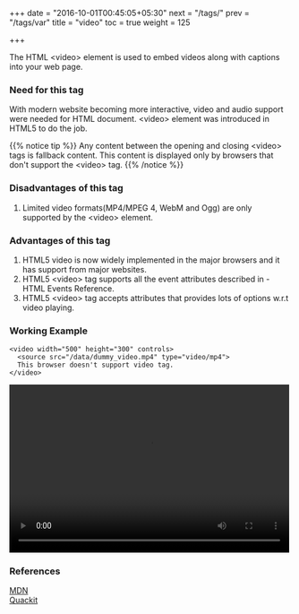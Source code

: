 +++
date = "2016-10-01T00:45:05+05:30"
next = "/tags/"
prev = "/tags/var"
title = "video"
toc = true
weight = 125

+++

The HTML <span class='tag-span'>&lt;video&gt;</span> element is used to embed videos along with captions into your web page.

<h3>Need for this tag</h3>

With modern website becoming more interactive, video and audio support were needed for HTML document. <span class='tag-span'>&lt;video&gt;</span> element was introduced in HTML5 to do the job.

{{% notice tip %}}
  Any content between the opening and closing <span class='tag-span'>&lt;video&gt;</span> tags is fallback content. This content is displayed only by browsers that don't support the <span class='tag-span'>&lt;video&gt;</span> tag.
{{% /notice %}}

<h3>Disadvantages of this tag</h3>
<ol>
  <li>Limited video formats(MP4/MPEG 4, WebM and Ogg) are only supported by the <span class='tag-span'>&lt;video&gt;</span> element.</li>
</ol>

<h3>Advantages of this tag</h3>

<ol>
  <li>HTML5 video is now widely implemented in the major browsers and it has support from major websites.</li>
  <li>HTML5 <span class='tag-span'>&lt;video&gt;</span> tag supports all the event attributes described in - HTML Events Reference.</li>
  <li>HTML5 <span class='tag-span'>&lt;video&gt;</span> tag accepts attributes that provides lots of options w.r.t video playing.</li>
</ol>

<h3>Working Example</h3>

    <video width="500" height="300" controls>
      <source src="/data/dummy_video.mp4" type="video/mp4">
      This browser doesn't support video tag.
    </video>

<video width="500" height="300" controls>
  <source src="/data/dummy_video.mp4" type="video/mp4">
  This browser doesn't support video tag.
</video>



<h3>References</h3>

[MDN](https://developer.mozilla.org/en/docs/Web/HTML/Element/video)
<br>
[Quackit](http://www.quackit.com/html_5/tags/html_video_tag.cfm)
